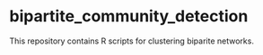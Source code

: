 # bipartite_community_detection

This repository contains R scripts for clustering biparite networks.
